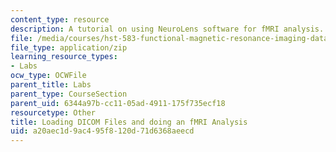 ```yaml
---
content_type: resource
description: A tutorial on using NeuroLens software for fMRI analysis.
file: /media/courses/hst-583-functional-magnetic-resonance-imaging-data-acquisition-and-analysis-fall-2008/a20aec1d9ac495f8120d71d6368aeecd_Tutorial_with_dicom.zip
file_type: application/zip
learning_resource_types:
- Labs
ocw_type: OCWFile
parent_title: Labs
parent_type: CourseSection
parent_uid: 6344a97b-cc11-05ad-4911-175f735ecf18
resourcetype: Other
title: Loading DICOM Files and doing an fMRI Analysis
uid: a20aec1d-9ac4-95f8-120d-71d6368aeecd
---
```


